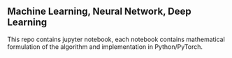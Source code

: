 ## Machine Learning, Neural Network, Deep Learning

This repo contains jupyter notebook, each notebook contains mathematical formulation of the algorithm and implementation in Python/PyTorch.

